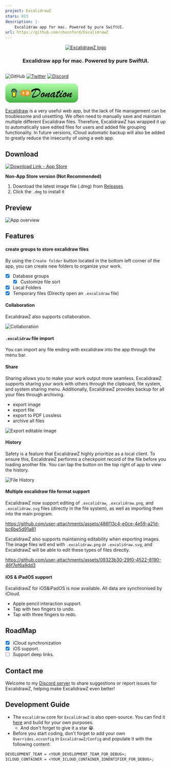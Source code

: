 ```yaml
---
project: ExcalidrawZ
stars: 813
description: |-
    Excalidraw app for mac. Powered by pure SwiftUI.
url: https://github.com/chocoford/ExcalidrawZ
---
```


<div align="center" style="display:flex;flex-direction:column;">
  <a href="https://excalidraw.com">
    <img src="./ExcalidrawZ/Assets.xcassets/AppIcon.appiconset/AppIcon-128.0x128.0@2x.png?raw=true" alt="ExcalidrawZ logo" />
  </a>
  <h3>Excalidraw app for mac. Powered by pure SwiftUI.</h3>
</div>

![GitHub](https://img.shields.io/github/license/chocoford/ExcalidrawZ) [![Twitter](https://img.shields.io/twitter/url/https/twitter.com/cloudposse.svg?style=social&label=Follow%20%40Chocoford)](https://x.com/Chocoford_) [![Discord](https://img.shields.io/discord/944160092914319361)](https://discord.gg/aCv6w4HxDg)

<a href="https://www.chocoford.com/donation" target="_blank"><img src="https://github.com/chocoford/chocoford/blob/main/public/Donation%20Button.png?raw=true" alt="Donation to Chocoford" style="height: 60px !important;"></a>

[Excalidraw](https://github.com/excalidraw/excalidraw) is a very useful web app, but the lack of file management can be troublesome and unsettling. We often need to manually save and maintain multiple different Excalidraw files. Therefore, ExcalidrawZ has wrapped it up to automatically save edited files for users and added file grouping functionality. In future versions, iCloud automatic backup will also be added to greatly reduce the insecurity of using a web app.

## Download

[![Download Link - App Store](assets/README/Download_on_the_App_Store_Badge_US-UK.svg)](https://apps.apple.com/app/excalidrawz/id6636493997) 

**Non-App Store version (Not Recommended)**

1. Download the latest image file (.dmg) from [Releases](https://github.com/chocoford/ExcalidrawZ/releases)
2. Click the `.dmg` to install it

## Preview
![App overview](assets/README/App%20overview.png)

## Features

#### create groups to store excalidraw files

By using the `Create folder` button located in the bottom left corner of the app, you can create new folders to organize your work.

- [x] Database groups
  - [x] Customize file sort
- [x] Local Folders
- [x] Temporary files (Directly open an `.excalidraw` file)

#### Collaboration

ExcalidrawZ also supports collaboration.

![Collaboration](assets/README/ExcalidrawZ%20-%20Collaboration.gif)

#### `.excalidraw` file import

You can import any file ending with excalidraw into the app through the menu bar.

#### Share

Sharing allows you to make your work output more seamless. ExcalidrawZ supports sharing your work with others through the clipboard, file system, and system sharing menu. Additionally, ExcalidrawZ provides backup for all your files through archiving.

* export image
* export file
* export to PDF Lossless
* archive all files

![Export editable image](assets/README/Export%20editable%20image.gif)



#### History

Safety is a feature that ExcalidrawZ highly prioritize as a local client. To ensure this, ExcalidrawZ performs a checkpoint record of the file before you loading another file. You can tap the button on the top right of app to view the history. 

![File History](assets/README/File%20History.gif)


#### Multiple excalidraw file format support
ExcalidrawZ now support editing of `.excalidraw`, `.excalidraw.png`, and `.excalidraw.svg` files (directly in the file system), as well as importing them into the main program.

https://github.com/user-attachments/assets/486f13c4-e0ce-4e59-a21d-bc6be5d91a81

ExcalidrawZ also supports maintaining editability when exporting images. The image files will end with `.excalidraw.png` or `.excalidraw.svg`, and ExcalidrawZ will be able to edit these types of files directly.

https://github.com/user-attachments/assets/09323b30-29f0-4522-8190-46f7ef6a9dd3

#### iOS & iPadOS support

ExcalidrawZ for iOS&iPadOS is now available. All data are synchronised by iCloud.

- Apple pencil interaction support.
- Tap with two fingers to undo.
- Tap with three fingers to redo. 

## RoadMap

- [x] iCloud synchronization
- [x] iOS support.
- [ ] Support deep links.

## Contact me

Welcome to my [Discord server](https://discord.gg/aCv6w4HxDg) to share suggestions or report issues for ExcalidrawZ, helping make ExcalidrawZ even better!

## Development Guide

* The `excalidraw` core for `ExcalidrawZ` is also open-source. You can find it [here](https://github.com/chocoford/excalidraw/tree/ExcalidrawZ-core) and build for your own purposes.
  * And don't forget to give it a star 😁.
* Before you start coding, don't forget to add your own `Overrides.xcconfig` in `ExcalidrawZ/Config` and populate it with the following content:

```xcconfig
DEVELOPMENT_TEAM = <YOUR_DEVELOPMENT_TEAM_FOR_DEBUG>;
ICLOUD_CONTAINER = <YOUR_ICLOUD_CONTAINER_IDNENTIFIER_FOR_DEBUG>;
```


